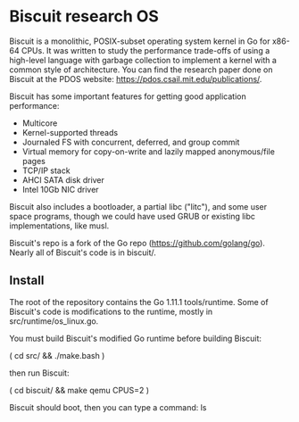 # Biscuit research OS

Biscuit is a monolithic, POSIX-subset operating system kernel in Go for x86-64
CPUs. It was written to study the performance trade-offs of using a high-level
language with garbage collection to implement a kernel with a common style of
architecture. You can find the research paper done on Biscuit at the PDOS
website: https://pdos.csail.mit.edu/publications/.

Biscuit has some important features for getting good application performance:
- Multicore
- Kernel-supported threads
- Journaled FS with concurrent, deferred, and group commit
- Virtual memory for copy-on-write and lazily mapped anonymous/file pages
- TCP/IP stack
- AHCI SATA disk driver
- Intel 10Gb NIC driver

Biscuit also includes a bootloader, a partial libc ("litc"), and some user
space programs, though we could have used GRUB or existing libc
implementations, like musl.

Biscuit's repo is a fork of the Go repo (https://github.com/golang/go).  Nearly
all of Biscuit's code is in biscuit/.

## Install

The root of the repository contains the Go 1.11.1 tools/runtime. Some of
Biscuit's code is modifications to the runtime, mostly in
src/runtime/os_linux.go.

You must build Biscuit's modified Go runtime before building Biscuit:

( cd src/ && ./make.bash )

then run Biscuit:

( cd biscuit/ && make qemu CPUS=2 )

Biscuit should boot, then you can type a command:
ls
